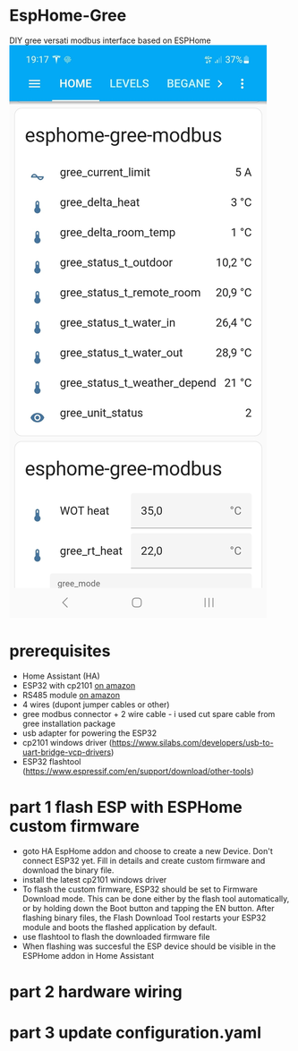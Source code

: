 # EspHome-Gree
DIY gree versati modbus interface based on ESPHome
![Home Assistant UI](/gWgBYqcLsEN2S66OJ06bcFKo.jpg)

# prerequisites
- Home Assistant (HA)
- ESP32 with cp2101 [on amazon](https://www.amazon.nl/dp/B071P98VTG?ref_=cm_sw_r_mwn_dp_SBXP3Q2HR019KM7MCFVS&th=1&psc=1)
- RS485 module [on amazon](https://www.amazon.nl/dp/B07DN115BZ?ref_=cm_sw_r_mwn_dp_3SAQTGR00DE9YA1PEM5G)
- 4 wires (dupont jumper cables or other)
- gree modbus connector + 2 wire cable - i used cut spare cable from gree installation package
- usb adapter for powering the ESP32
- cp2101 windows driver (https://www.silabs.com/developers/usb-to-uart-bridge-vcp-drivers)
- ESP32 flashtool (https://www.espressif.com/en/support/download/other-tools)

# part 1 flash ESP with ESPHome custom firmware
- goto HA EspHome addon and choose to create a new Device. Don't connect ESP32 yet. Fill in details and create custom firmware and download the binary file.
- install the latest cp2101 windows driver
- To flash the custom firmware, ESP32 should be set to Firmware Download mode. This can be done either by the flash tool automatically, or by holding down the Boot button and tapping the EN button. After flashing binary files, the Flash Download Tool restarts your ESP32 module and boots the flashed application by default.
- use flashtool to flash the downloaded firmware file
- When flashing was succesful the ESP device should be visible in the ESPHome addon in Home Assistant
# part 2 hardware wiring
# part 3 update configuration.yaml
